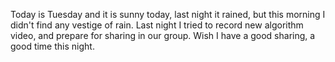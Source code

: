 Today is Tuesday and it is sunny today, last night it rained, but this morning I didn't find any vestige of rain. Last night I tried to record new algorithm video, and prepare for sharing in our group. Wish I have a good sharing, a good time this night.
